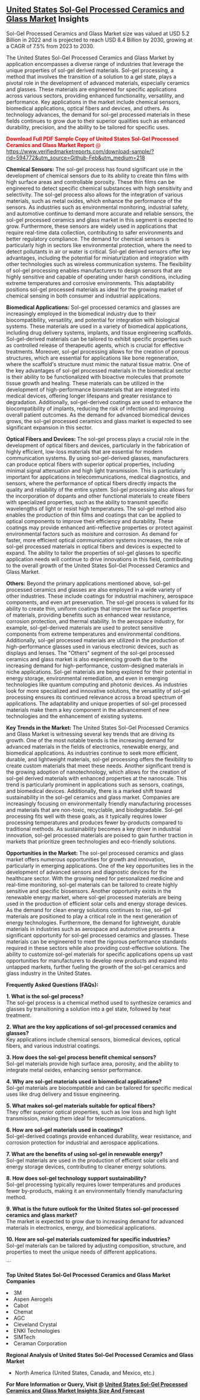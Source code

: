 <h2><a href="https://www.verifiedmarketreports.com/download-sample/?rid=594772&amp;utm_source=Github-Feb&amp;utm_medium=218" target="_blank">United States Sol-Gel Processed Ceramics and Glass Market</a> Insights</h2><p>Sol-Gel Processed Ceramics and Glass Market size was valued at USD 5.2 Billion in 2022 and is projected to reach USD 8.4 Billion by 2030, growing at a CAGR of 7.5% from 2023 to 2030.</p><p> <p>The United States Sol-Gel Processed Ceramics and Glass Market by application encompasses a diverse range of industries that leverage the unique properties of sol-gel derived materials. Sol-gel processing, a method that involves the transition of a solution to a gel state, plays a pivotal role in the development of advanced materials, especially ceramics and glasses. These materials are engineered for specific applications across various sectors, providing enhanced functionality, versatility, and performance. Key applications in the market include chemical sensors, biomedical applications, optical fibers and devices, and others. As technology advances, the demand for sol-gel processed materials in these fields continues to grow due to their superior qualities such as enhanced durability, precision, and the ability to be tailored for specific uses. <p><span class=""><span style="color: #ff0000;"><strong>Download Full PDF Sample Copy of United States Sol-Gel Processed Ceramics and Glass Market Report</strong> @ </span><a href="https://www.verifiedmarketreports.com/download-sample/?rid=594772&amp;utm_source=Github-Feb&amp;utm_medium=218" target="_blank">https://www.verifiedmarketreports.com/download-sample/?rid=594772&amp;utm_source=Github-Feb&amp;utm_medium=218</a></span></p></p> <p><strong>Chemical Sensors:</strong> The sol-gel process has found significant use in the development of chemical sensors due to its ability to create thin films with high surface areas and controllable porosity. These thin films can be engineered to detect specific chemical substances with high sensitivity and selectivity. The sol-gel process also allows for the integration of various materials, such as metal oxides, which enhance the performance of the sensors. As industries such as environmental monitoring, industrial safety, and automotive continue to demand more accurate and reliable sensors, the sol-gel processed ceramics and glass market in this segment is expected to grow. Furthermore, these sensors are widely used in applications that require real-time data collection, contributing to safer environments and better regulatory compliance. The demand for chemical sensors is particularly high in sectors like environmental protection, where the need to detect pollutants in air or water is critical. Sol-gel derived sensors offer key advantages, including the potential for miniaturization and integration with other technologies such as wireless communication systems. The flexibility of sol-gel processing enables manufacturers to design sensors that are highly sensitive and capable of operating under harsh conditions, including extreme temperatures and corrosive environments. This adaptability positions sol-gel processed materials as ideal for the growing market of chemical sensing in both consumer and industrial applications.</p> <p><strong>Biomedical Applications:</strong> Sol-gel processed ceramics and glasses are increasingly employed in the biomedical industry due to their biocompatibility, versatility, and potential for integration with biological systems. These materials are used in a variety of biomedical applications, including drug delivery systems, implants, and tissue engineering scaffolds. Sol-gel-derived materials can be tailored to exhibit specific properties such as controlled release of therapeutic agents, which is crucial for effective treatments. Moreover, sol-gel processing allows for the creation of porous structures, which are essential for applications like bone regeneration, where the scaffold's structure must mimic the natural tissue matrix. One of the key advantages of sol-gel processed materials in the biomedical sector is their ability to be functionalized with bioactive molecules that promote tissue growth and healing. These materials can be utilized in the development of high-performance biomaterials that are integrated into medical devices, offering longer lifespans and greater resistance to degradation. Additionally, sol-gel-derived coatings are used to enhance the biocompatibility of implants, reducing the risk of infection and improving overall patient outcomes. As the demand for advanced biomedical devices grows, the sol-gel processed ceramics and glass market is expected to see significant expansion in this sector.</p> <p><strong>Optical Fibers and Devices:</strong> The sol-gel process plays a crucial role in the development of optical fibers and devices, particularly in the fabrication of highly efficient, low-loss materials that are essential for modern communication systems. By using sol-gel-derived glasses, manufacturers can produce optical fibers with superior optical properties, including minimal signal attenuation and high light transmission. This is particularly important for applications in telecommunications, medical diagnostics, and sensors, where the performance of optical fibers directly impacts the quality and reliability of the entire system. Sol-gel processing also allows for the incorporation of dopants and other functional materials to create fibers with specialized properties, such as the ability to transmit specific wavelengths of light or resist high temperatures. The sol-gel method also enables the production of thin films and coatings that can be applied to optical components to improve their efficiency and durability. These coatings may provide enhanced anti-reflective properties or protect against environmental factors such as moisture and corrosion. As demand for faster, more efficient optical communication systems increases, the role of sol-gel processed materials in optical fibers and devices is expected to expand. The ability to tailor the properties of sol-gel glasses to specific application needs will continue to drive innovations in this field, contributing to the overall growth of the United States Sol-Gel Processed Ceramics and Glass Market.</p> <p><strong>Others:</strong> Beyond the primary applications mentioned above, sol-gel processed ceramics and glasses are also employed in a wide variety of other industries. These include coatings for industrial machinery, aerospace components, and even art preservation. The sol-gel process is valued for its ability to create thin, uniform coatings that improve the surface properties of materials, providing benefits such as enhanced wear resistance, corrosion protection, and thermal stability. In the aerospace industry, for example, sol-gel-derived materials are used to protect sensitive components from extreme temperatures and environmental conditions. Additionally, sol-gel processed materials are utilized in the production of high-performance glasses used in various electronic devices, such as displays and lenses. The "Others" segment of the sol-gel processed ceramics and glass market is also experiencing growth due to the increasing demand for high-performance, custom-designed materials in niche applications. Sol-gel materials are being explored for their potential in energy storage, environmental remediation, and even in emerging technologies like quantum computing and photonic devices. As industries look for more specialized and innovative solutions, the versatility of sol-gel processing ensures its continued relevance across a broad spectrum of applications. The adaptability and unique properties of sol-gel processed materials make them a key component in the advancement of new technologies and the enhancement of existing systems.</p> <p><strong>Key Trends in the Market:</strong> The United States Sol-Gel Processed Ceramics and Glass Market is witnessing several key trends that are driving its growth. One of the most notable trends is the increasing demand for advanced materials in the fields of electronics, renewable energy, and biomedical applications. As industries continue to seek more efficient, durable, and lightweight materials, sol-gel processing offers the flexibility to create custom materials that meet these needs. Another significant trend is the growing adoption of nanotechnology, which allows for the creation of sol-gel derived materials with enhanced properties at the nanoscale. This trend is particularly prominent in applications such as sensors, coatings, and biomedical devices. Additionally, there is a marked shift toward sustainability in the sol-gel ceramics and glass market. Companies are increasingly focusing on environmentally friendly manufacturing processes and materials that are non-toxic, recyclable, and biodegradable. Sol-gel processing fits well with these goals, as it typically requires lower processing temperatures and produces fewer by-products compared to traditional methods. As sustainability becomes a key driver in industrial innovation, sol-gel processed materials are poised to gain further traction in markets that prioritize green technologies and eco-friendly solutions.</p> <p><strong>Opportunities in the Market:</strong> The sol-gel processed ceramics and glass market offers numerous opportunities for growth and innovation, particularly in emerging applications. One of the key opportunities lies in the development of advanced sensors and diagnostic devices for the healthcare sector. With the growing need for personalized medicine and real-time monitoring, sol-gel materials can be tailored to create highly sensitive and specific biosensors. Another opportunity exists in the renewable energy market, where sol-gel processed materials are being used in the production of efficient solar cells and energy storage devices. As the demand for clean energy solutions continues to rise, sol-gel materials are positioned to play a critical role in the next generation of energy technologies. Furthermore, the demand for lightweight, durable materials in industries such as aerospace and automotive presents a significant opportunity for sol-gel processed ceramics and glasses. These materials can be engineered to meet the rigorous performance standards required in these sectors while also providing cost-effective solutions. The ability to customize sol-gel materials for specific applications opens up vast opportunities for manufacturers to develop new products and expand into untapped markets, further fueling the growth of the sol-gel ceramics and glass industry in the United States.</p> <p><strong>Frequently Asked Questions (FAQs):</strong></p> <p><strong>1. What is the sol-gel process?</strong><br>The sol-gel process is a chemical method used to synthesize ceramics and glasses by transitioning a solution into a gel state, followed by heat treatment.</p> <p><strong>2. What are the key applications of sol-gel processed ceramics and glasses?</strong><br>Key applications include chemical sensors, biomedical devices, optical fibers, and various industrial coatings.</p> <p><strong>3. How does the sol-gel process benefit chemical sensors?</strong><br>Sol-gel materials provide high surface area, porosity, and the ability to integrate metal oxides, enhancing sensor performance.</p> <p><strong>4. Why are sol-gel materials used in biomedical applications?</strong><br>Sol-gel materials are biocompatible and can be tailored for specific medical uses like drug delivery and tissue engineering.</p> <p><strong>5. What makes sol-gel materials suitable for optical fibers?</strong><br>They offer superior optical properties, such as low loss and high light transmission, making them ideal for telecommunications.</p> <p><strong>6. How are sol-gel materials used in coatings?</strong><br>Sol-gel-derived coatings provide enhanced durability, wear resistance, and corrosion protection for industrial and aerospace applications.</p> <p><strong>7. What are the benefits of using sol-gel in renewable energy?</strong><br>Sol-gel materials are used in the production of efficient solar cells and energy storage devices, contributing to cleaner energy solutions.</p> <p><strong>8. How does sol-gel technology support sustainability?</strong><br>Sol-gel processing typically requires lower temperatures and produces fewer by-products, making it an environmentally friendly manufacturing method.</p> <p><strong>9. What is the future outlook for the United States sol-gel processed ceramics and glass market?</strong><br>The market is expected to grow due to increasing demand for advanced materials in electronics, energy, and biomedical applications.</p> <p><strong>10. How are sol-gel materials customized for specific industries?</strong><br>Sol-gel materials can be tailored by adjusting composition, structure, and properties to meet the unique needs of different applications.</p> ```</p><p><strong>Top United States Sol-Gel Processed Ceramics and Glass Market Companies</strong></p><div data-test-id=""><p><li>3M</li><li> Aspen Aerogels</li><li> Cabot</li><li> Chemat</li><li> AGC</li><li> Cleveland Crystal</li><li> ENKI Technologies</li><li> SIMTech</li><li> Ceraman Corporation</li></p><div><strong>Regional Analysis of&nbsp;United States Sol-Gel Processed Ceramics and Glass Market</strong></div><ul><li dir="ltr"><p dir="ltr">North America&nbsp;(United States, Canada, and Mexico, etc.)</p></li></ul><p><strong>For More Information or Query, Visit @&nbsp;</strong><strong><a href="https://www.verifiedmarketreports.com/product/sol-gel-processed-ceramics-and-glass-market/?utm_source=Github-Feb&amp;utm_medium=218" target="_blank">United States Sol-Gel Processed Ceramics and Glass Market Insights Size And Forecast</a></strong></p></div>
